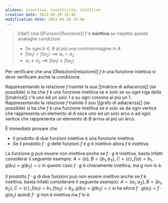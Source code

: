 ```yaml
---
aliases: iniettiva, iniettività, iniettive
creation date: 2023-04-28 15:46
modification date: 2023-04-28 15:46
---
```


>[!def]
>Una [[Funzioni|funzione]] $f$ è **iniettiva** se rispetta queste analoghe condizioni:
> - Se ogni $b \in B$ al piú una controimmagine in $A$
> - $f(a_{1}) = f(a_{2}) \implies a_{1} = a_{2}$
> - $a_{1} \neq a_{2} \implies f(a_{1}) \neq f(a_{2})$

Per verificare che una [[Relazioni|relazione]] $f$ è una funzione iniettiva si deve verificare anche la condizione.

Rappresentando la relazione $f$ tramite la sua [[matrice di adiacenza]] (se possibile) si ha che $f$ è una funzione iniettiva se e solo se su ogni riga della [[matrice]] c'è uno ed un solo 1 e su ogni colonna al piú un 1.
Rappresentando la relazione $f$ tramite il suo [[grafo di adiacenza]] (se possibile) si ha che $f$ è una funzione iniettiva se e solo se da ogni vertice che rappresenta un elemento di $A$ esce uno ed un solo arco e ad ogni vertice che rappresenta un elemento di $B$ arriva al piú un arco.

È immediato provare che
- Il prodotto di due funzioni iniettive è una funzione iniettiva
- Se il prodotto $f \cdot g$ delle funzioni $f$ e $g$ è iniettivo allora $f$ è iniettiva

La funzione $g$ può essere non iniettiva anche se $f \cdot g$ è iniettiva, basta infatti considerar il seguente esempio: $A = \{ a \}, B = \{ b_{1},b_{2} \}, C = \{ c \}, f(a) = b_{1}, g(b_{1}) = g(b_{2}) = c$ in questo caso $f \cdot g$ è chiaramente iniettiva, ma $g$ non lo è.

Il prodotto $f \cdot g$ di due funzioni può non essere iniettivo anche se $f$ è iniettiva, basta infatti considerare il seguente esempio: $A = \{ a_{1},a_{2} \},B= \{ b_{1},b_{2} \}, C = \{ c \}, f(a_{1})=b_{1},f(a_{2}) =b_{2}, g(b_{1})=g(b_{2})=c$ si ha allora $f \cdot g(a_{1}) = f\cdot g (a_{2})$ quindi $f \cdot g$ non è iniettiva ma $f$ lo è.

